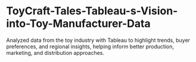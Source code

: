# ToyCraft-Tales-Tableau-s-Vision-into-Toy-Manufacturer-Data

Analyzed data from the toy industry with Tableau to highlight trends, buyer preferences, and regional insights, helping inform better production, marketing, and distribution approaches.
